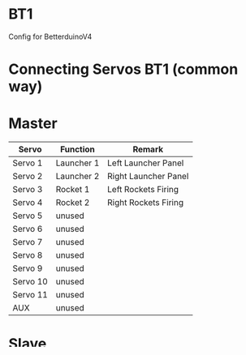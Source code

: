 # BT1
Config for BetterduinoV4


Connecting Servos BT1 (common way)
=================
# Master
| **Servo** | **Function** | **Remark** |
| --- | --- | --- |
|Servo 1|Launcher 1|Left Launcher Panel|
|Servo 2|Launcher 2|Right Launcher Panel|
|Servo 3|Rocket 1|Left Rockets Firing|
|Servo 4|Rocket 2|Right Rockets Firing|
|Servo 5|unused||
|Servo 6|unused||
|Servo 7|unused||
|Servo 8|unused||
|Servo 9|unused||
|Servo 10|unused||
|Servo 11|unused||
|AUX|unused||
# Slave
| **Servo** | **Function** | **Remark** |
| --- | --- | --- |
|Servo 1|Front Holo, V-Servo||
|Servo 2|Front Holo, H-Servo||
|Servo 3|unused||
|Servo 4|unused||
|Servo 5|unused||
|Servo 6|unused||
|Servo 7|Front Holo Light||
|Servo 8|unused||
|Servo 9|unused||
|Servo 10=12|unused|Controlled as Servo 12 via Master|
|Servo 11=13|unused|Controlled as Servo 13 via Master|
|AUX|unused||
# Body
| **Servo** | **Function** | **Remark** |
| --- | --- | --- |
|Servo 1|DPL - DataPanel Door||
|Servo 2|UtlArmU - Upper Utility Arm||
|Servo 3|UtlArmL - Lower Utility Arm||
|Servo 4|LBdyDr - Left BreadPan Door||
|Servo 5|LArm - Left Arm Raise/Lower||
|Servo 6|LArmTool - Left Arm Tool||
|Servo 7|ToolRBdyDr - Right BreadPan Door||
|Servo 8|RArm - Right Arm Raise/Lower||
|Servo 9|RArmTool - Right Arm Tool||
|Servo 10|unused|Future Charge Bay Door servo|
|Servo 11|unused||
|AUX|unused||
